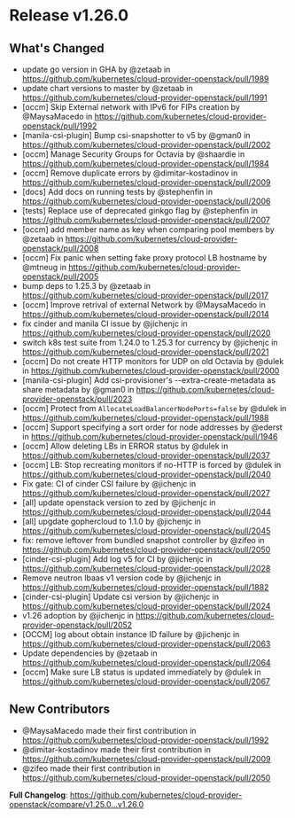 # Release v1.26.0
## What's Changed
* update go version in GHA by @zetaab in https://github.com/kubernetes/cloud-provider-openstack/pull/1989
* update chart versions to master by @zetaab in https://github.com/kubernetes/cloud-provider-openstack/pull/1991
* [occm] Skip External network with IPv6 for FIPs creation by @MaysaMacedo in https://github.com/kubernetes/cloud-provider-openstack/pull/1992
* [manila-csi-plugin] Bump csi-snapshotter to v5 by @gman0 in https://github.com/kubernetes/cloud-provider-openstack/pull/2002
* [occm] Manage Security Groups for Octavia by @shaardie in https://github.com/kubernetes/cloud-provider-openstack/pull/1984
* [occm] Remove duplicate errors by @dimitar-kostadinov in https://github.com/kubernetes/cloud-provider-openstack/pull/2009
* [docs] Add docs on running tests by @stephenfin in https://github.com/kubernetes/cloud-provider-openstack/pull/2006
* [tests] Replace use of deprecated ginkgo flag by @stephenfin in https://github.com/kubernetes/cloud-provider-openstack/pull/2007
* [occm] add member name as key when comparing pool members by @zetaab in https://github.com/kubernetes/cloud-provider-openstack/pull/2008
* [occm] Fix panic when setting fake proxy protocol LB hostname by @mtneug in https://github.com/kubernetes/cloud-provider-openstack/pull/2005
* bump deps to 1.25.3 by @zetaab in https://github.com/kubernetes/cloud-provider-openstack/pull/2017
* [occm] Improve retrival of external Network by @MaysaMacedo in https://github.com/kubernetes/cloud-provider-openstack/pull/2014
* fix cinder and manila CI issue by @jichenjc in https://github.com/kubernetes/cloud-provider-openstack/pull/2020
* switch k8s test suite from 1.24.0 to 1.25.3 for currency by @jichenjc in https://github.com/kubernetes/cloud-provider-openstack/pull/2021
* [occm] Do not create HTTP monitors for UDP on old Octavia by @dulek in https://github.com/kubernetes/cloud-provider-openstack/pull/2000
* [manila-csi-plugin] Add csi-provisioner's --extra-create-metadata as share metadata by @gman0 in https://github.com/kubernetes/cloud-provider-openstack/pull/2023
* [occm] Protect from `AllocateLoadBalancerNodePorts=false` by @dulek in https://github.com/kubernetes/cloud-provider-openstack/pull/1988
* [occm] Support specifying a sort order for node addresses by @ederst in https://github.com/kubernetes/cloud-provider-openstack/pull/1946
* [occm] Allow deleting LBs in ERROR status by @dulek in https://github.com/kubernetes/cloud-provider-openstack/pull/2037
* [occm] LB: Stop recreating monitors if no-HTTP is forced by @dulek in https://github.com/kubernetes/cloud-provider-openstack/pull/2040
* Fix gate: CI of cinder CSI failure by @jichenjc in https://github.com/kubernetes/cloud-provider-openstack/pull/2027
* [all] update openstack version to zed by @jichenjc in https://github.com/kubernetes/cloud-provider-openstack/pull/2044
* [all] upgdate gophercloud to 1.1.0 by @jichenjc in https://github.com/kubernetes/cloud-provider-openstack/pull/2045
* fix: remove leftover from bundled snapshot controller by @zifeo in https://github.com/kubernetes/cloud-provider-openstack/pull/2050
* [cinder-csi-plugin] Add log v5 for CI by @jichenjc in https://github.com/kubernetes/cloud-provider-openstack/pull/2028
* Remove neutron lbaas v1 version code by @jichenjc in https://github.com/kubernetes/cloud-provider-openstack/pull/1882
* [cinder-csi-plugin] Update csi version by @jichenjc in https://github.com/kubernetes/cloud-provider-openstack/pull/2024
* v1.26 adoption by @jichenjc in https://github.com/kubernetes/cloud-provider-openstack/pull/2052
* [OCCM] log about obtain instance ID failure by @jichenjc in https://github.com/kubernetes/cloud-provider-openstack/pull/2063
* Update dependencies by @zetaab in https://github.com/kubernetes/cloud-provider-openstack/pull/2064
* [occm] Make sure LB status is updated immediately by @dulek in https://github.com/kubernetes/cloud-provider-openstack/pull/2067

## New Contributors
* @MaysaMacedo made their first contribution in https://github.com/kubernetes/cloud-provider-openstack/pull/1992
* @dimitar-kostadinov made their first contribution in https://github.com/kubernetes/cloud-provider-openstack/pull/2009
* @zifeo made their first contribution in https://github.com/kubernetes/cloud-provider-openstack/pull/2050

**Full Changelog**: https://github.com/kubernetes/cloud-provider-openstack/compare/v1.25.0...v1.26.0